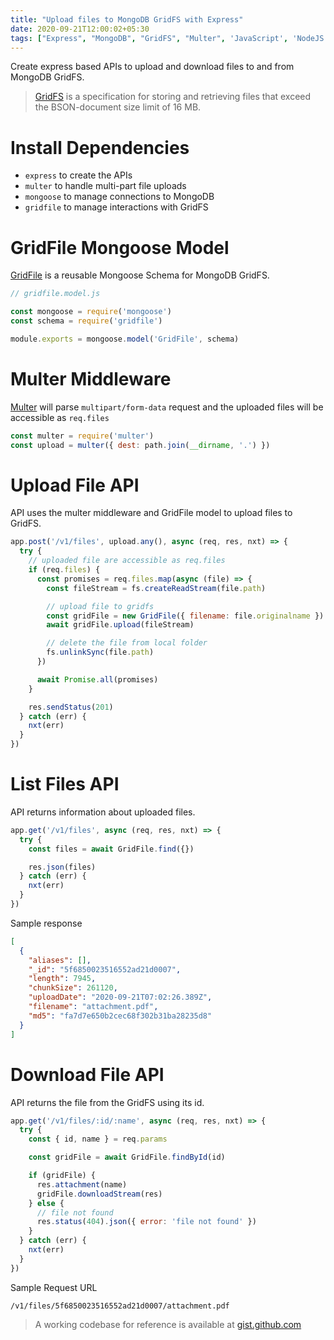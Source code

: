 ```yaml
---
title: "Upload files to MongoDB GridFS with Express"
date: 2020-09-21T12:00:02+05:30
tags: ["Express", "MongoDB", "GridFS", "Multer", 'JavaScript', 'NodeJS', 'Database', 'Mongoose']
---
```


Create express based APIs to upload and download files to and from MongoDB GridFS.

> [GridFS](https://docs.mongodb.com/manual/reference/glossary/#term-gridfs) is a specification for storing and retrieving files that exceed the BSON-document size limit of 16 MB.

# Install Dependencies
- `express` to create the APIs
- `multer` to handle multi-part file uploads
- `mongoose` to manage connections to MongoDB
- `gridfile` to manage interactions with GridFS

# GridFile Mongoose Model
[GridFile](https://github.com/abskmj/gridfile) is a reusable Mongoose Schema for MongoDB GridFS.

```javascript
// gridfile.model.js

const mongoose = require('mongoose')
const schema = require('gridfile')

module.exports = mongoose.model('GridFile', schema)
```

# Multer Middleware
[Multer](https://www.npmjs.com/package/multer) will parse `multipart/form-data` request and the uploaded files will be accessible as `req.files`

```javascript
const multer = require('multer')
const upload = multer({ dest: path.join(__dirname, '.') })
```

# Upload File API
API uses the multer middleware and GridFile model to upload files to GridFS.

```javascript
app.post('/v1/files', upload.any(), async (req, res, nxt) => {
  try {
    // uploaded file are accessible as req.files
    if (req.files) {
      const promises = req.files.map(async (file) => {
        const fileStream = fs.createReadStream(file.path)

        // upload file to gridfs
        const gridFile = new GridFile({ filename: file.originalname })
        await gridFile.upload(fileStream)

        // delete the file from local folder
        fs.unlinkSync(file.path)
      })

      await Promise.all(promises)
    }

    res.sendStatus(201)
  } catch (err) {
    nxt(err)
  }
})
```

# List Files API
API returns information about uploaded files.

```javascript
app.get('/v1/files', async (req, res, nxt) => {
  try {
    const files = await GridFile.find({})

    res.json(files)
  } catch (err) {
    nxt(err)
  }
})
```

Sample response

```json
[
  {
    "aliases": [],
    "_id": "5f6850023516552ad21d0007",
    "length": 7945,
    "chunkSize": 261120,
    "uploadDate": "2020-09-21T07:02:26.389Z",
    "filename": "attachment.pdf",
    "md5": "fa7d7e650b2cec68f302b31ba28235d8"
  }
]
```

# Download File API
API returns the file from the GridFS using its id.

```javascript
app.get('/v1/files/:id/:name', async (req, res, nxt) => {
  try {
    const { id, name } = req.params

    const gridFile = await GridFile.findById(id)

    if (gridFile) {
      res.attachment(name)
      gridFile.downloadStream(res)
    } else {
      // file not found
      res.status(404).json({ error: 'file not found' })
    }
  } catch (err) {
    nxt(err)
  }
})
```

Sample Request URL
```
/v1/files/5f6850023516552ad21d0007/attachment.pdf
```

> A working codebase for reference is available at [gist.github.com](https://gist.github.com/abskmj/655dbc3191e108d6a5a55e28446bc1e9)